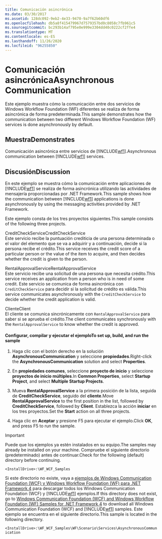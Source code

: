 ```yaml
---
title: Comunicación asincrónica
ms.date: 03/30/2017
ms.assetid: 128dc092-9eb2-4e33-9470-9a7f62b60df6
ms.openlocfilehash: db5a8f415479967d7579357bd0c8058c7fb961c5
ms.sourcegitcommit: bc293b14af795e0e999e3304dd40c0222cf2ffe4
ms.translationtype: MT
ms.contentlocale: es-ES
ms.lasthandoff: 11/26/2020
ms.locfileid: "96255850"
---
```

# <a name="asynchronous-communication"></a><span data-ttu-id="85647-102">Comunicación asincrónica</span><span class="sxs-lookup"><span data-stu-id="85647-102">Asynchronous Communication</span></span>

<span data-ttu-id="85647-103">Este ejemplo muestra cómo la comunicación entre dos servicios de Windows Workflow Foundation (WF) diferentes se realiza de forma asincrónica de forma predeterminada.</span><span class="sxs-lookup"><span data-stu-id="85647-103">This sample demonstrates how the communication between two different Windows Workflow Foundation (WF) services is done asynchronously by default.</span></span>  
  
## <a name="demonstrates"></a><span data-ttu-id="85647-104">Muestra</span><span class="sxs-lookup"><span data-stu-id="85647-104">Demonstrates</span></span>  

 <span data-ttu-id="85647-105">Comunicación asincrónica entre servicios de [!INCLUDE[wf1](../../../../includes/wf1-md.md)].</span><span class="sxs-lookup"><span data-stu-id="85647-105">Asynchronous communication between [!INCLUDE[wf1](../../../../includes/wf1-md.md)] services.</span></span>  
  
## <a name="discussion"></a><span data-ttu-id="85647-106">Discusión</span><span class="sxs-lookup"><span data-stu-id="85647-106">Discussion</span></span>  

 <span data-ttu-id="85647-107">En este ejemplo se muestra cómo la comunicación entre aplicaciones de [!INCLUDE[wf1](../../../../includes/wf1-md.md)] se realiza de forma asincrónica utilizando las actividades de mensajería proporcionadas por .NET Framework.</span><span class="sxs-lookup"><span data-stu-id="85647-107">This sample shows how the communication between [!INCLUDE[wf1](../../../../includes/wf1-md.md)] applications is done asynchronously by using the messaging activities provided by .NET Framework.</span></span>  
  
 <span data-ttu-id="85647-108">Este ejemplo consta de los tres proyectos siguientes.</span><span class="sxs-lookup"><span data-stu-id="85647-108">This sample consists of the following three projects.</span></span>  
  
 <span data-ttu-id="85647-109">CreditCheckService</span><span class="sxs-lookup"><span data-stu-id="85647-109">CreditCheckService</span></span>  
 <span data-ttu-id="85647-110">Este servicio recibe la puntuación crediticia de una persona determinada o el valor del elemento que se va a adquirir y a continuación, decide si la persona recibe el crédito.</span><span class="sxs-lookup"><span data-stu-id="85647-110">This service receives the credit score of a particular person or the value of the item to acquire, and then decides whether the credit is given to the person.</span></span>  
  
 <span data-ttu-id="85647-111">RentalApprovalService</span><span class="sxs-lookup"><span data-stu-id="85647-111">RentalApprovalService</span></span>  
 <span data-ttu-id="85647-112">Este servicio recibe una solicitud de una persona que necesita crédito.</span><span class="sxs-lookup"><span data-stu-id="85647-112">This service receives an application from a person who is in need of some credit.</span></span> <span data-ttu-id="85647-113">Este servicio se comunica de forma asincrónica con `CreditCheckService` para decidir si la solicitud de crédito es válida.</span><span class="sxs-lookup"><span data-stu-id="85647-113">This service communicates asynchronously with the `CreditCheckService` to decide whether the credit application is valid.</span></span>  
  
 <span data-ttu-id="85647-114">Cliente</span><span class="sxs-lookup"><span data-stu-id="85647-114">Client</span></span>  
 <span data-ttu-id="85647-115">El cliente se comunica sincrónicamente con `RentalApprovalService` para saber si se aprueba el crédito.</span><span class="sxs-lookup"><span data-stu-id="85647-115">The client communicates synchronously with the `RentalApprovalService` to know whether the credit is approved.</span></span>  
  
#### <a name="to-set-up-build-and-run-the-sample"></a><span data-ttu-id="85647-116">Configurar, compilar y ejecutar el ejemplo</span><span class="sxs-lookup"><span data-stu-id="85647-116">To set up, build, and run the sample</span></span>  
  
1. <span data-ttu-id="85647-117">Haga clic con el botón derecho en la solución **AsynchronousCommunication** y seleccione **propiedades**.</span><span class="sxs-lookup"><span data-stu-id="85647-117">Right-click the **AsynchronousCommunication** solution and select **Properties**.</span></span>  
  
2. <span data-ttu-id="85647-118">En **propiedades comunes**, seleccione **proyecto de inicio** y seleccione **proyectos de inicio múltiples**.</span><span class="sxs-lookup"><span data-stu-id="85647-118">In **Common Properties**, select **Startup Project**, and select **Multiple Startup Projects**.</span></span>  
  
3. <span data-ttu-id="85647-119">Mueva **RentalApprovalService** a la primera posición de la lista, seguida de **CreditCheckService**, seguido del **cliente**.</span><span class="sxs-lookup"><span data-stu-id="85647-119">Move **RentalApprovalService** to the first position in the list, followed by **CreditCheckService**, followed by **Client**.</span></span> <span data-ttu-id="85647-120">Establezca la acción **iniciar** en los tres proyectos.</span><span class="sxs-lookup"><span data-stu-id="85647-120">Set the **Start** action on all three projects.</span></span>  
  
4. <span data-ttu-id="85647-121">Haga clic en **Aceptar** y presione F5 para ejecutar el ejemplo.</span><span class="sxs-lookup"><span data-stu-id="85647-121">Click **OK**, and press F5 to run the sample.</span></span>  
  
> [!IMPORTANT]
> <span data-ttu-id="85647-122">Puede que los ejemplos ya estén instalados en su equipo.</span><span class="sxs-lookup"><span data-stu-id="85647-122">The samples may already be installed on your machine.</span></span> <span data-ttu-id="85647-123">Compruebe el siguiente directorio (predeterminado) antes de continuar.</span><span class="sxs-lookup"><span data-stu-id="85647-123">Check for the following (default) directory before continuing.</span></span>  
>
> `<InstallDrive>:\WF_WCF_Samples`  
>
> <span data-ttu-id="85647-124">Si este directorio no existe, vaya a [ejemplos de Windows Communication Foundation (WCF) y Windows Workflow Foundation (WF) para .NET Framework 4](https://www.microsoft.com/download/details.aspx?id=21459) para descargar todos los Windows Communication Foundation (WCF) y [!INCLUDE[wf1](../../../../includes/wf1-md.md)] ejemplos.</span><span class="sxs-lookup"><span data-stu-id="85647-124">If this directory does not exist, go to [Windows Communication Foundation (WCF) and Windows Workflow Foundation (WF) Samples for .NET Framework 4](https://www.microsoft.com/download/details.aspx?id=21459) to download all Windows Communication Foundation (WCF) and [!INCLUDE[wf1](../../../../includes/wf1-md.md)] samples.</span></span> <span data-ttu-id="85647-125">Este ejemplo se encuentra en el siguiente directorio.</span><span class="sxs-lookup"><span data-stu-id="85647-125">This sample is located in the following directory.</span></span>  
>
> `<InstallDrive>:\WF_WCF_Samples\WF\Scenario\Services\AsynchronousCommunication`
